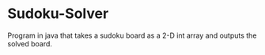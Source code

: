 # Sudoku-Solver
Program in java that takes a sudoku board as a 2-D int array and outputs the solved board.
